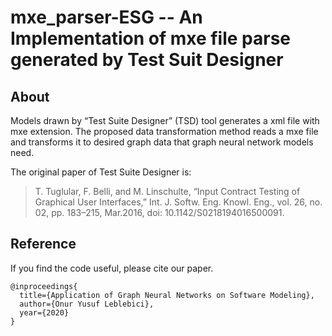 mxe_parser-ESG -- An Implementation of mxe file parse generated by Test Suit Designer
===============================================================================

About
-----

Models drawn by “Test Suite Designer” (TSD) tool generates a xml file with mxe extension. The proposed data transformation method reads a mxe file and transforms it to desired graph data that graph neural network models need.

The original paper of Test Suite Designer is:

> T. Tuglular, F. Belli, and M. Linschulte, “Input Contract Testing of Graphical User Interfaces,” Int. J. Softw. Eng. Knowl. Eng., vol. 26, no. 02, pp. 183–215, Mar.2016, doi: 10.1142/S0218194016500091.

Reference
---------

If you find the code useful, please cite our paper.

    @inproceedings{
      title={Application of Graph Neural Networks on Software Modeling},
      author={Onur Yusuf Leblebici},
      year={2020}
    }